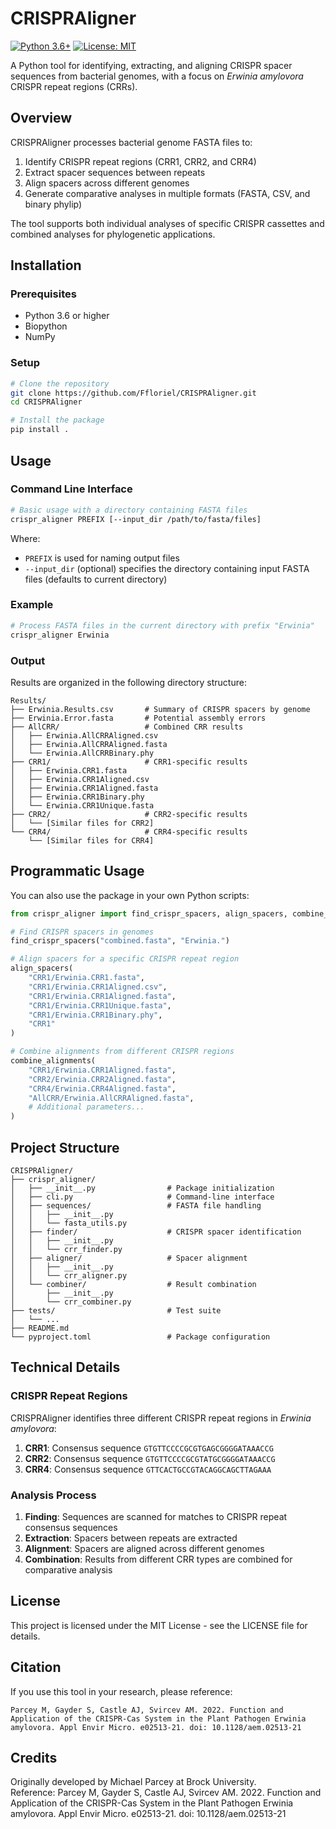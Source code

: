 # CRISPRAligner

[![Python 3.6+](https://img.shields.io/badge/python-3.6+-blue.svg)](https://www.python.org/downloads/)
[![License: MIT](https://img.shields.io/badge/License-MIT-yellow.svg)](https://opensource.org/licenses/MIT)

A Python tool for identifying, extracting, and aligning CRISPR spacer sequences from bacterial genomes, with a focus on *Erwinia amylovora* CRISPR repeat regions (CRRs).

## Overview

CRISPRAligner processes bacterial genome FASTA files to:

1. Identify CRISPR repeat regions (CRR1, CRR2, and CRR4)
2. Extract spacer sequences between repeats
3. Align spacers across different genomes
4. Generate comparative analyses in multiple formats (FASTA, CSV, and binary phylip)

The tool supports both individual analyses of specific CRISPR cassettes and combined analyses for phylogenetic applications.

## Installation

### Prerequisites

- Python 3.6 or higher
- Biopython
- NumPy

### Setup

```bash
# Clone the repository
git clone https://github.com/Ffloriel/CRISPRAligner.git
cd CRISPRAligner

# Install the package
pip install .
```

## Usage

### Command Line Interface

```bash
# Basic usage with a directory containing FASTA files
crispr_aligner PREFIX [--input_dir /path/to/fasta/files]
```

Where:
- `PREFIX` is used for naming output files
- `--input_dir` (optional) specifies the directory containing input FASTA files (defaults to current directory)

### Example

```bash
# Process FASTA files in the current directory with prefix "Erwinia"
crispr_aligner Erwinia
```

### Output

Results are organized in the following directory structure:

```
Results/
├── Erwinia.Results.csv       # Summary of CRISPR spacers by genome
├── Erwinia.Error.fasta       # Potential assembly errors
├── AllCRR/                   # Combined CRR results
│   ├── Erwinia.AllCRRAligned.csv
│   ├── Erwinia.AllCRRAligned.fasta
│   └── Erwinia.AllCRRBinary.phy
├── CRR1/                     # CRR1-specific results
│   ├── Erwinia.CRR1.fasta
│   ├── Erwinia.CRR1Aligned.csv
│   ├── Erwinia.CRR1Aligned.fasta
│   ├── Erwinia.CRR1Binary.phy
│   └── Erwinia.CRR1Unique.fasta
├── CRR2/                     # CRR2-specific results
│   └── [Similar files for CRR2]
└── CRR4/                     # CRR4-specific results
    └── [Similar files for CRR4]
```

## Programmatic Usage

You can also use the package in your own Python scripts:

```python
from crispr_aligner import find_crispr_spacers, align_spacers, combine_alignments

# Find CRISPR spacers in genomes
find_crispr_spacers("combined.fasta", "Erwinia.")

# Align spacers for a specific CRISPR repeat region
align_spacers(
    "CRR1/Erwinia.CRR1.fasta",
    "CRR1/Erwinia.CRR1Aligned.csv",
    "CRR1/Erwinia.CRR1Aligned.fasta",
    "CRR1/Erwinia.CRR1Unique.fasta",
    "CRR1/Erwinia.CRR1Binary.phy",
    "CRR1"
)

# Combine alignments from different CRISPR regions
combine_alignments(
    "CRR1/Erwinia.CRR1Aligned.fasta",
    "CRR2/Erwinia.CRR2Aligned.fasta",
    "CRR4/Erwinia.CRR4Aligned.fasta",
    "AllCRR/Erwinia.AllCRRAligned.fasta",
    # Additional parameters...
)
```

## Project Structure

```
CRISPRAligner/
├── crispr_aligner/
│   ├── __init__.py                # Package initialization
│   ├── cli.py                     # Command-line interface
│   ├── sequences/                 # FASTA file handling
│   │   ├── __init__.py
│   │   └── fasta_utils.py
│   ├── finder/                    # CRISPR spacer identification
│   │   ├── __init__.py
│   │   └── crr_finder.py
│   ├── aligner/                   # Spacer alignment
│   │   ├── __init__.py
│   │   └── crr_aligner.py
│   └── combiner/                  # Result combination
│       ├── __init__.py
│       └── crr_combiner.py
├── tests/                         # Test suite
│   └── ...
├── README.md
└── pyproject.toml                 # Package configuration
```

## Technical Details

### CRISPR Repeat Regions

CRISPRAligner identifies three different CRISPR repeat regions in *Erwinia amylovora*:

1. **CRR1**: Consensus sequence `GTGTTCCCCGCGTGAGCGGGGATAAACCG`
2. **CRR2**: Consensus sequence `GTGTTCCCCGCGTATGCGGGGATAAACCG`
3. **CRR4**: Consensus sequence `GTTCACTGCCGTACAGGCAGCTTAGAAA`

### Analysis Process

1. **Finding**: Sequences are scanned for matches to CRISPR repeat consensus sequences
2. **Extraction**: Spacers between repeats are extracted
3. **Alignment**: Spacers are aligned across different genomes
4. **Combination**: Results from different CRR types are combined for comparative analysis

## License

This project is licensed under the MIT License - see the LICENSE file for details.

## Citation

If you use this tool in your research, please reference:

```
Parcey M, Gayder S, Castle AJ, Svircev AM. 2022. Function and Application of the CRISPR-Cas System in the Plant Pathogen Erwinia amylovora. Appl Envir Micro. e02513-21. doi: 10.1128/aem.02513-21
```

## Credits

Originally developed by Michael Parcey at Brock University.  
Reference: Parcey M, Gayder S, Castle AJ, Svircev AM. 2022. Function and Application of the CRISPR-Cas System in the Plant Pathogen Erwinia amylovora. Appl Envir Micro. e02513-21. doi: 10.1128/aem.02513-21